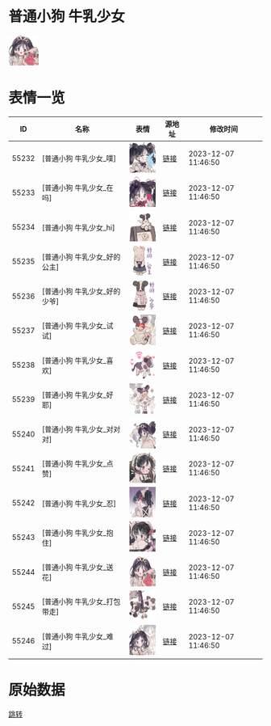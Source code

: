 # 普通小狗 牛乳少女

<img src="./cover.png" height="60" alt="cover" />

# 表情一览

|ID|名称|表情|源地址|修改时间|
|----|----|----|----|----|
|55232|[普通小狗 牛乳少女_噗]|<img src="./pic/055232_%5B普通小狗 牛乳少女_噗%5D.png" height="60" alt="噗"/>|[链接](https://i0.hdslb.com/bfs/garb/e1ec31aa85df407c629234714cc19f0c1b2dc9c8.png)|2023-12-07 11:46:50|
|55233|[普通小狗 牛乳少女_在吗]|<img src="./pic/055233_%5B普通小狗 牛乳少女_在吗%5D.png" height="60" alt="在吗"/>|[链接](https://i0.hdslb.com/bfs/garb/a68ab0f67f99762c0ac874e944d7958ef52d0970.png)|2023-12-07 11:46:50|
|55234|[普通小狗 牛乳少女_hi]|<img src="./pic/055234_%5B普通小狗 牛乳少女_hi%5D.png" height="60" alt="hi"/>|[链接](https://i0.hdslb.com/bfs/garb/3a98b6fd629ff4bfeeef8349104179d699a070ac.png)|2023-12-07 11:46:50|
|55235|[普通小狗 牛乳少女_好的公主]|<img src="./pic/055235_%5B普通小狗 牛乳少女_好的公主%5D.png" height="60" alt="好的公主"/>|[链接](https://i0.hdslb.com/bfs/garb/c9b661cd7f782172e4e2bce42b86f2722dcc8b62.png)|2023-12-07 11:46:50|
|55236|[普通小狗 牛乳少女_好的少爷]|<img src="./pic/055236_%5B普通小狗 牛乳少女_好的少爷%5D.png" height="60" alt="好的少爷"/>|[链接](https://i0.hdslb.com/bfs/garb/f9c5c755bf21f80e09ff3b86c7912ef2c59312bd.png)|2023-12-07 11:46:50|
|55237|[普通小狗 牛乳少女_试试]|<img src="./pic/055237_%5B普通小狗 牛乳少女_试试%5D.png" height="60" alt="试试"/>|[链接](https://i0.hdslb.com/bfs/garb/ac1ff0d5f481e9f0d2e86d78fd9e09014b785135.png)|2023-12-07 11:46:50|
|55238|[普通小狗 牛乳少女_喜欢]|<img src="./pic/055238_%5B普通小狗 牛乳少女_喜欢%5D.png" height="60" alt="喜欢"/>|[链接](https://i0.hdslb.com/bfs/garb/1d15645003842424ab0e097d8ad4c904d57e9909.png)|2023-12-07 11:46:50|
|55239|[普通小狗 牛乳少女_好耶]|<img src="./pic/055239_%5B普通小狗 牛乳少女_好耶%5D.png" height="60" alt="好耶"/>|[链接](https://i0.hdslb.com/bfs/garb/93b1e241b2f163b258e3ddbd13e43b171243f0d0.png)|2023-12-07 11:46:50|
|55240|[普通小狗 牛乳少女_对对对]|<img src="./pic/055240_%5B普通小狗 牛乳少女_对对对%5D.png" height="60" alt="对对对"/>|[链接](https://i0.hdslb.com/bfs/garb/a5afcb5bb49bdf87548a80cc66605d777d0c3b50.png)|2023-12-07 11:46:50|
|55241|[普通小狗 牛乳少女_点赞]|<img src="./pic/055241_%5B普通小狗 牛乳少女_点赞%5D.png" height="60" alt="点赞"/>|[链接](https://i0.hdslb.com/bfs/garb/407c63d0f9008ecf5b1bee97164290512097b602.png)|2023-12-07 11:46:50|
|55242|[普通小狗 牛乳少女_忍]|<img src="./pic/055242_%5B普通小狗 牛乳少女_忍%5D.png" height="60" alt="忍"/>|[链接](https://i0.hdslb.com/bfs/garb/8e42c0b44e86c5ad8de926a25b6c7cf7f186136e.png)|2023-12-07 11:46:50|
|55243|[普通小狗 牛乳少女_抱住]|<img src="./pic/055243_%5B普通小狗 牛乳少女_抱住%5D.png" height="60" alt="抱住"/>|[链接](https://i0.hdslb.com/bfs/garb/a837bb0ae795e68fb0c1c4d955411a7299c90228.png)|2023-12-07 11:46:50|
|55244|[普通小狗 牛乳少女_送花]|<img src="./pic/055244_%5B普通小狗 牛乳少女_送花%5D.png" height="60" alt="送花"/>|[链接](https://i0.hdslb.com/bfs/garb/29564731da89514ac38c1ed152cd875a37b789fe.png)|2023-12-07 11:46:50|
|55245|[普通小狗 牛乳少女_打包带走]|<img src="./pic/055245_%5B普通小狗 牛乳少女_打包带走%5D.png" height="60" alt="打包带走"/>|[链接](https://i0.hdslb.com/bfs/garb/8b101d54be2de79ee1fee62067f72d8e5ca35ec2.png)|2023-12-07 11:46:50|
|55246|[普通小狗 牛乳少女_难过]|<img src="./pic/055246_%5B普通小狗 牛乳少女_难过%5D.png" height="60" alt="难过"/>|[链接](https://i0.hdslb.com/bfs/garb/f8b0d155c8efa3cd84807df8a3a1838732f527c6.png)|2023-12-07 11:46:50|

# 原始数据

[跳转](./raw.json)

